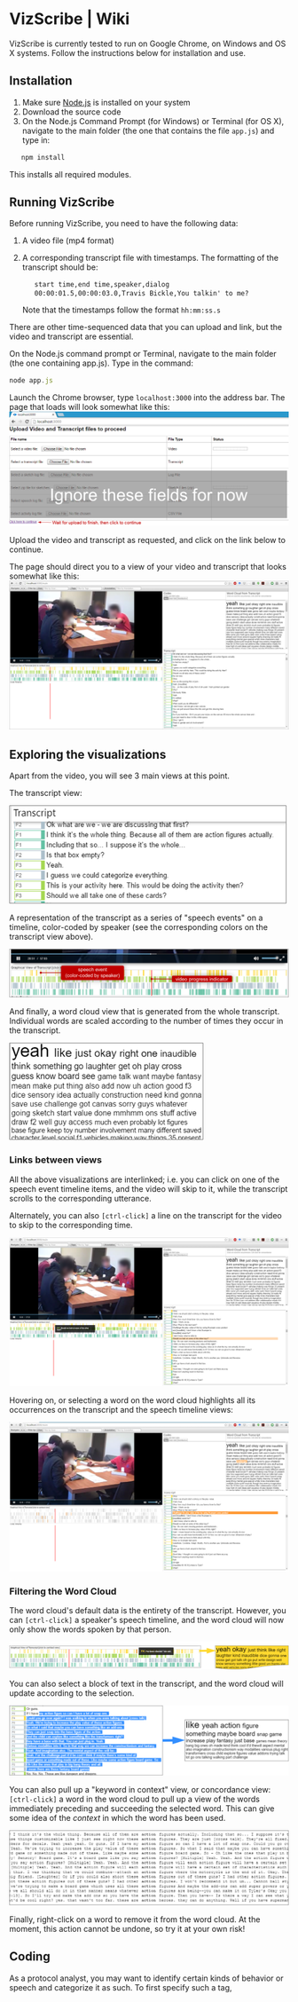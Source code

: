 # VizScribe | Wiki
VizScribe is currently tested to run on Google Chrome, on Windows and OS
X systems.
Follow the instructions below for installation and use.

## Installation
1. Make sure [Node.js](https://nodejs.org/) is installed on your system
2. Download the source code
3. On the Node.js Command Prompt (for Windows) or Terminal (for OS X), navigate to the main folder (the one that contains the file `app.js`) and type in:
```javascript
   npm install
```

This installs all required modules.

## Running VizScribe
Before running VizScribe, you need to have the following data:
1. A video file (mp4 format)
2. A corresponding transcript file with timestamps.
   The formatting of the transcript should be:

    ```Text
       start time,end time,speaker,dialog
       00:00:01.5,00:00:03.0,Travis Bickle,You talkin' to me?
    ```

   Note that the timestamps follow the format `hh:mm:ss.s` 

There are other time-sequenced data that you can upload and link, but
the video and transcript are essential.

On the Node.js command prompt or Terminal, navigate to the main folder (the one containing app.js).
Type in the command:
```javascript
node app.js
```

Launch the Chrome browser, type ` localhost:3000 ` into the address bar.
The page that loads will look somewhat like this:
![upload image](./images/upload.png)

Upload the video and transcript as requested, and click on the link
below to continue.


The page should direct you to a view of your video and transcript that
looks somewhat like this:
![minimal interface](./images/vizscribe_minimal.png)

## Exploring the visualizations
Apart from the video, you will see 3 main views at this point.

The transcript view:

<img src="./images/transcript.png" alt="transcript" style="width: 500px;"/>

A representation of the transcript as a series of "speech events" on a timeline, color-coded by speaker (see the corresponding colors on the transcript view above).

![timeline](./images/trans_timeline.png)


And finally, a word cloud view that is generated from the whole transcript. 
Individual words are scaled according to the number of times they occur in the transcript.

<img src="./images/wordcloud.png" alt="wordcloud" style="width: 350px;"/>

### Links between views
All the above visualizations are interlinked; i.e. you can click on one
of the speech event timeline items, and the video will skip to it, while
the transcript scrolls to the corresponding utterance.

Alternately, you can also `[ctrl-click]` a line on the transcript for the video to skip to the corresponding time.

![timeline interaction](./images/timeline_interaction.png)


Hovering on, or selecting a word on the word cloud highlights all its occurrences on the transcript and the speech timeline views:

![word cloud interaction](./images/wordcloud_interaction.png)

### Filtering the Word Cloud
The word cloud's default data is the entirety of the transcript. However, you can `[ctrl-click]` a speaker's speech timeline, and the word cloud will now only show the words spoken by that person.

![word cloud speaker](./images/wordcloud_speaker.png)


You can also select a block of text in the transcript, and the word cloud will update according to the selection.

![word cloud selection](./images/wordcloud_selection.png)

You can also pull up a "keyword in context" view, or concordance view: `[ctrl-click]` a word in the word cloud to pull up a view of the words immediately preceding and succeeding the selected word.
This can give some idea of the _context_ in which the word has been used.

![concordance](./images/kwic.png)

Finally, right-click on a word to remove it from the word cloud. At the moment, this action cannot be undone, so try it at your own risk!

## Coding
As a protocol analyst, you may want to identify certain kinds of behavior or speech and categorize it as such.
To first specify such a tag, 





